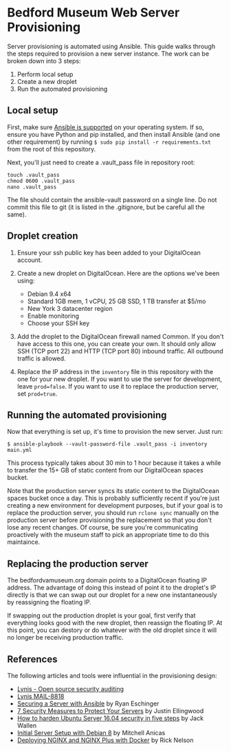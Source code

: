 # Bedford Museum Web Server Provisioning

Server provisioning is automated using Ansible. This guide walks through the steps required to
provision a new server instance. The work can be broken down into 3 steps:

1. Perform local setup
2. Create a new droplet
3. Run the automated provisioning

## Local setup

First, make sure [Ansible is supported](http://docs.ansible.com/ansible/latest/installation_guide/intro_installation.html#control-machine-requirements)
on your operating system. If so, ensure you have Python and pip installed, and then install Ansible
(and one other requirement) by running `$ sudo pip install -r requirements.txt` from the root of
this repository.

Next, you'll just need to create a .vault_pass file in repository root:

    touch .vault_pass
    chmod 0600 .vault_pass
    nano .vault_pass

The file should contain the ansible-vault password on a single line. Do not commit this file to git
(it is listed in the .gitignore, but be careful all the same).

## Droplet creation

1. Ensure your ssh public key has been added to your DigitalOcean account.
2. Create a new droplet on DigitalOcean. Here are the options we've been using:

    - Debian 9.4 x64
    - Standard 1GB mem, 1 vCPU, 25 GB SSD, 1 TB transfer at $5/mo
    - New York 3 datacenter region
    - Enable monitoring
    - Choose your SSH key

3. Add the droplet to the DigitalOcean firewall named Common. If you don't have access to this one,
you can create your own. It should only allow SSH (TCP port 22) and HTTP (TCP port 80) inbound
traffic. All outbound traffic is allowed.
4. Replace the IP address in the `inventory` file in this repository with the one for your new
droplet. If you want to use the server for development, leave `prod=false`. If you want to use it to
replace the production server, set `prod=true`.

## Running the automated provisioning

Now that everything is set up, it's time to provision the new server. Just run:

    $ ansible-playbook --vault-password-file .vault_pass -i inventory main.yml

This process typically takes about 30 min to 1 hour because it takes a while to transfer the 15+ GB
of static content from our DigitalOcean spaces bucket.

Note that the production server syncs its static content to the DigitalOcean spaces bucket once a
day. This is probably sufficiently recent if you're just creating a new environment for development
purposes, but if your goal is to replace the production server, you should run `rclone sync`
manually on the production server before provisioning the replacement so that you don't lose any
recent changes. Of course, be sure you're communicating proactively with the museum staff to pick an
appropriate time to do this maintaince.

## Replacing the production server

The bedfordvamuseum.org domain points to a DigitalOcean floating IP address. The advantage of doing
this instead of point it to the droplet's IP directly is that we can swap out our droplet for a new
one instantaneously by reassigning the floating IP.

If swapping out the production droplet is your goal, first verify that everything looks good with
the new droplet, then reassign the floating IP. At this point, you can destory or do whatever with
the old droplet since it will no longer be receiving production traffic.

## References

The following articles and tools were influential in the provisioning design:

- [Lynis - Open source security auditing](https://cisofy.com/lynis/)
- [Lynis MAIL-8818](https://cisofy.com/controls/MAIL-8818/)
- [Securing a Server with Ansible](https://ryaneschinger.com/blog/securing-a-server-with-ansible/)
by Ryan Eschinger
- [7 Security Measures to Protect Your Servers](https://www.digitalocean.com/community/tutorials/7-security-measures-to-protect-your-servers)
by Justin Ellingwood
- [How to harden Ubuntu Server 16.04 security in five steps](https://www.techrepublic.com/article/how-to-harden-ubuntu-server-16-04-security-in-five-steps/)
by Jack Wallen
- [Initial Server Setup with Debian 8](https://www.digitalocean.com/community/tutorials/initial-server-setup-with-debian-8)
by Mitchell Anicas
- [Deploying NGINX and NGINX Plus with Docker](https://www.nginx.com/blog/deploying-nginx-nginx-plus-docker/)
by Rick Nelson
